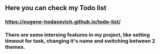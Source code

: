 ## Here you can check my Todo list
### https://eugene-hodasevich.github.io/todo-list/

### There are some intersing features in my project, like setting timeout for task, changing it's name and switching between 2 themes.
